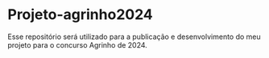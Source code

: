# Projeto-agrinho2024
Esse repositório será utilizado para a publicação e desenvolvimento do meu projeto para o concurso Agrinho de 2024.
